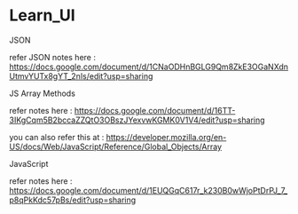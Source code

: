 # Learn_UI

JSON

refer JSON notes here : https://docs.google.com/document/d/1CNaODHnBGLG9Qm8ZkE3OGaNXdnUtmvYUTx8gYT_2nls/edit?usp=sharing


JS Array Methods

refer notes here : https://docs.google.com/document/d/16TT-3IKgCqm5B2bccaZZQtO3OBszJYexvwKGMK0V1V4/edit?usp=sharing 

you can also refer this at : https://developer.mozilla.org/en-US/docs/Web/JavaScript/Reference/Global_Objects/Array

JavaScript 

refer notes here : https://docs.google.com/document/d/1EUQGqC617r_k230B0wWjoPtDrPJ_7_p8qPkKdc57pBs/edit?usp=sharing
